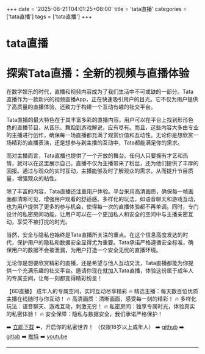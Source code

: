 +++
date = '2025-06-21T04:01:25+08:00'
title = 'tata直播'
categories = ['tata直播']
tags = ['tata直播']
+++

# tata直播

# 探索Tata直播：全新的视频与直播体验

在数字娱乐的时代，直播和视频内容成为了我们生活中不可或缺的一部分。Tata直播作为一款新兴的视频直播App，正在快速吸引用户的目光。它不仅为用户提供了高质量的直播体验，还致力于构建一个互动有趣的社交平台。

Tata直播的最大特色在于其丰富多彩的直播内容。用户可以在平台上找到形形色色的直播节目，从音乐、舞蹈到游戏解说，应有尽有。而且，这些内容大多由专业的主播进行创作，确保每一场直播都充满了观赏价值和互动性。无论你是想欣赏一场精彩的直播表演，还是想参与到主播的互动中，Tata都能满足你的需求。

而对主播而言，Tata直播也提供了一个开放的舞台。任何人只要拥有才艺和热情，就可以在这里展示自己。直播不仅为主播带来了粉丝，还为他们提供了丰厚的回报。通过与观众的实时互动，主播能够及时了解观众的需求，从而提升节目质量，增强观众的粘性。

除了丰富的内容，Tata直播还注重用户体验。平台采用高清画质，确保每一帧画面都清晰可见，增强用户观看的舒适感。多样化的玩法，如语音聊天和游戏互动，也为用户提供了更多的参与机会，使得每一次的直播体验都不再单调。同时，专门设计的私密房间功能，让用户可以在一个更加私人和安全的空间中与主播亲密互动，享受不被打扰的时光。

当然，安全与隐私也始终是Tata直播所关注的重点。在这个信息高度发达的时代，保护用户的隐私和数据安全显得尤为重要。Tata承诺严格遵循安全标准，确保用户的数据不会被泄漏，为用户打造一个安全无忧的直播环境。

无论你是想要欣赏精彩的直播，还是希望与他人互动交流，Tata直播都能为你提供一个充满乐趣的社交平台。邀请你现在就加入Tata直播，体验这份属于成年人的专属空间，让每一刻都变得精彩纷呈！

【6D直播】
成年人的专属空间，实时互动尽享精彩
🔥 精选主播：每天数百位优质主播在线随时与你互动！
🔥 高清画质：清晰画面，感受每一刻的精彩！
🔥 多样化玩法：语音聊天、游戏互动，刺激无穷！
🔥 私密房间：独享专属时光，体验真实的私密体验！
🔥 安全保障：隐私与数据安全，我们承诺严格保护！

➡️ [立即下载](https://down123.s3.ap-east-1.amazonaws.com/down/down.html?channelCode=blog) ⬅️，开启你的私密世界！ 
（仅限18岁以上成年人） 
➡️ [github](https://aldult-live.github.io/) 
➡️ [gitlab](https://seo-09598d.gitlab.io/) 
➡️ [推特](https://x.com/wegame33) 
➡️ [youtube](https://www.youtube.com/@6Dlive)

---
